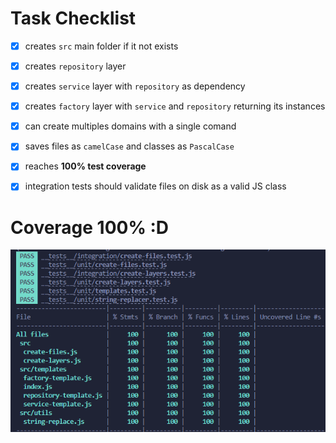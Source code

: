 # Task Checklist

- [x] creates `src` main folder if it not exists

- [x] creates `repository` layer

- [x] creates `service` layer with `repository` as dependency

- [x] creates `factory` layer with `service` and `repository` returning its instances

- [x] can create multiples domains with a single comand

- [x] saves files as `camelCase` and classes as `PascalCase`

- [x] reaches **100% test coverage**

- [x] integration tests should validate files on disk as a valid JS class

# Coverage 100% :D
![coverage](./docs/coverage.png)
